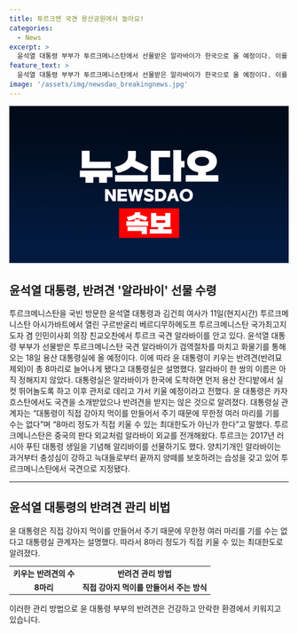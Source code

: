 ```yaml
---
title: 투르크멘 국견 용산공원에서 놀아요!
categories:
  - News
excerpt: >
  윤석열 대통령 부부가 투르크메니스탄에서 선물받은 알라바이가 한국으로 올 예정이다. 이를 통해 대통령이 키우는 반려견이 8마리로 늘어날 것으로 밝혀졌으며, 알라바이의 이름은 아직 정해지지 않았다. 투르크메니스탄은 알라바이를 외교 수단으로 활용해왔으며, 대통령실은 알라바이가 도착하면 용산에 먼저 데려가서 키울 예정이라고 밝혔다. 이러한 귀여운 이야기가 대통령의 사교성과 관심을 끄는 내용으로 주목받고 있다.
feature_text: >
  윤석열 대통령 부부가 투르크메니스탄에서 선물받은 알라바이가 한국으로 올 예정이다. 이를 통해 대통령이 키우는 반려견이 8마리로 늘어날 것으로 밝혀졌으며, 알라바이의 이름은 아직 정해지지 않았다. 투르크메니스탄은 알라바이를 외교 수단으로 활용해왔으며, 대통령실은 알라바이가 도착하면 용산에 먼저 데려가서 키울 예정이라고 밝혔다. 이러한 귀여운 이야기가 대통령의 사교성과 관심을 끄는 내용으로 주목받고 있다.
image: '/assets/img/newsdao_breakingnews.jpg'
---
```


<p><img src="/assets/img/newsdao_breakingnews.jpg" alt="firstkoreanews 속보" /></p>

<h2 data-ke-size="size26">윤석열 대통령, 반려견 '알라바이' 선물 수령</h2>

<p data-ke-size="size16">투르크메니스탄을 국빈 방문한 윤석열 대통령과 김건희 여사가 11일(현지시간) 투르크메니스탄 아시가바트에서 열린 구르반굴리 베르디무하메도프 투르크메니스탄 국가최고지도자 겸 인민이사회 의장 친교오찬에서 투르크 국견 알라바이를 안고 있다. 윤석열 대통령 부부가 선물받은 투르크메니스탄 국견 알라바이가 검역절차를 마치고 화물기를 통해 오는 18일 용산 대통령실에 올 예정이다. 이에 따라 윤 대통령이 키우는 반려견(반려묘 제외)이 총 8마리로 늘어나게 됐다고 대통령실은 설명했다. 알라바이 한 쌍의 이름은 아직 정해지지 않았다. 대통령실은 알라바이가 한국에 도착하면 먼저 용산 잔디밭에서 실컷 뛰어놀도록 하고 이후 관저로 데리고 가서 키울 예정이라고 전했다. 윤 대통령은 카자흐스탄에서도 국견을 소개받았으나 반려견을 받지는 않은 것으로 알려졌다. 대통령실 관계자는 “대통령이 직접 강아지 먹이를 만들어서 주기 때문에 무한정 여러 마리를 기를 수는 없다”며 “8마리 정도가 직접 키울 수 있는 최대한도가 아닌가 한다”고 말했다. 투르크메니스탄은 중국의 판다 외교처럼 알라바이 외교를 전개해왔다. 투르크는 2017년 러시아 푸틴 대통령 생일을 기념해 알리바이를 선물하기도 했다. 양치기개인 알라바이는 과거부터 충성심이 강하고 늑대들로부터 끝까지 양떼를 보호하려는 습성을 갖고 있어 투르크메니스탄에서 국견으로 지정됐다.</p>

<hr>

<h2 data-ke-size="size26">윤석열 대통령의 반려견 관리 비법</h2>

<p data-ke-size="size16">윤 대통령은 직접 강아지 먹이를 만들어서 주기 때문에 무한정 여러 마리를 기를 수는 없다고 대통령실 관계자는 설명했다. 따라서 8마리 정도가 직접 키울 수 있는 최대한도로 알려졌다.</p>

<table>
  <tr>
    <td style="text-align: center; height: 17px;"><b>키우는 반려견의 수</b></td>
    <td style="text-align: center; height: 17px;"><b>반려견 관리 방법</b></td>
  </tr>
  <tr>
    <td style="text-align: center; height: 17px;"><b>8마리</b></td>
    <td style="text-align: center; height: 17px;"><b>직접 강아지 먹이를 만들어서 주는 방식</b></td>
  </tr>
</table>

<p data-ke-size="size16">이러한 관리 방법으로 윤 대통령 부부의 반려견은 건강하고 안락한 환경에서 키워지고 있습니다.</p>


